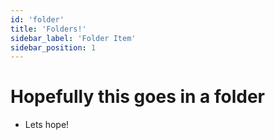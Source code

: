 ```yaml
---
id: 'folder'
title: 'Folders!'
sidebar_label: 'Folder Item'
sidebar_position: 1
---
```


# Hopefully this goes in a folder

* Lets hope!
